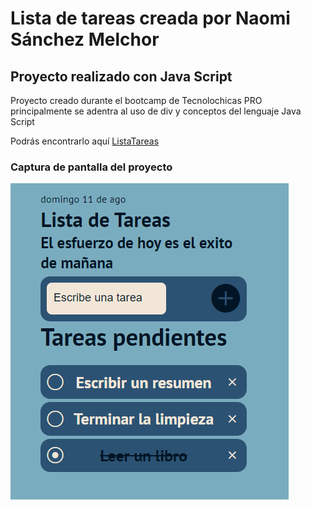 # Lista de tareas creada por Naomi Sánchez Melchor
## Proyecto realizado con Java Script

Proyecto creado durante el bootcamp de Tecnolochicas PRO principalmente se adentra al uso de div y conceptos del lenguaje Java Script

Podrás encontrarlo aquí [ListaTareas](https://github.com/Naomi569/tareas-pendientes.git)

### Captura de pantalla del proyecto
![CapturaProyecto](/imagen/CapturaPantallaListaTareas.png)